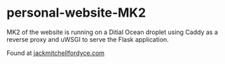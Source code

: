 # personal-website-MK2

MK2 of the website is running on a Ditial Ocean droplet using Caddy as a reverse proxy and uWSGI to serve the Flask application.

Found at [jackmitchellfordyce.com](https://www.jackmitchellfordyce.com/)
